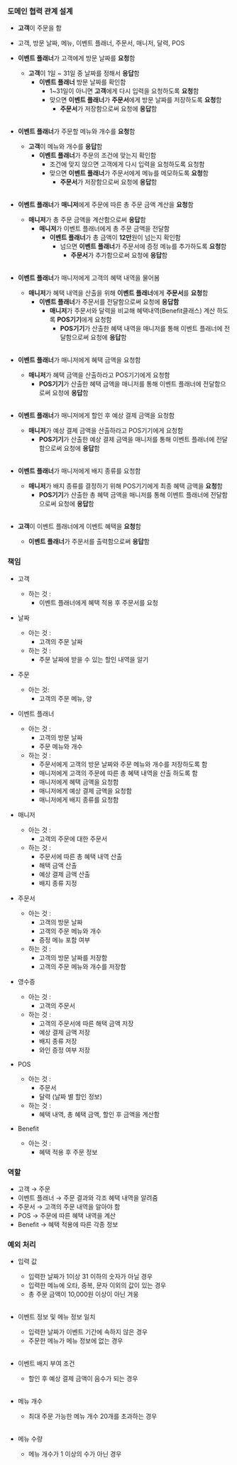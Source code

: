 ### 도메인 협력 관계 설계

- **고객**이 주문을 함
- 고객,  방문 날짜, 메뉴, 이벤트 플래너, 주문서, 매니저, 달력, POS

- **이벤트 플래너**가 고객에게 방문 날짜를 **요청**함
    - **고객**이 1일 ~ 31일 중 날짜를 정해서 **응답**함
        - **이벤트 플래너** 방문 날짜를 확인함
            - 1~31일이 아니면 **고객**에게 다시 입력을 요청하도록 **요청**함
            - 맞으면 **이벤트 플래너**가 **주문서**에게 방문 날짜를 저장하도록 **요청**함
                - **주문서**가 저장함으로써 요청에 **응답**함<br/><br/>

- **이벤트 플래너**가 주문할 메뉴와 개수를 **요청**함
    - **고객**이 메뉴와 개수를 **응답**함
        - **이벤트 플래너**가 주문의 조건에 맞는지 확인함
            - 조건에 맞지 않으면 고객에게  다시 입력을 요청하도록 요청함
            - 맞으면 **이벤트 플래너**가 주문서에게 메뉴를 메모하도록 **요청**함
                - **주문서**가 저장함으로써 요청에 **응답**함<br/><br/>

- **이벤트 플래너**가 **매니저**에게 주문에 따른 총 주문 금액 계산을 **요청**함
    - **매니저**가 총 주문 금액을 계산함으로써 **응답**함
        - **매니저**가 이벤트 플래너에게 총 주문 금액을 전달함
            - **이벤트 플래너**가 총 금액이 **12만**원이 넘는지 확인함
                - 넘으면 **이벤트 플래너**가 주문서에 증정 메뉴를 추가하도록 **요청**함
                    - **주문서**가 추가함으로써 요청에 **응답**함<br/><br/>

- **이벤트 플래너**가 매니저에게 고객의 혜택 내역을 물어봄
    - **매니저**가 혜택 내역을 산출을 위해 **이벤트 플래너**에게 **주문서**를 **요청**함
        - **이벤트 플래너**가 주문서를 전달함으로써 요청에 **응답함**
            - **매니저**가 주문서와 달력을 비교해 혜택내역(Benefit클래스) 계산 하도록 **POS기기**에게 요청함
                - **POS기기**가 산출한 혜택 내역을 매니저를 통해 이벤트 플래너에 전달함으로써 요청에 **응답**함<br/><br/>

- **이벤트 플래너**가 매니저에게 혜택 금액을 요청함
    - **매니저**가 혜택 금액을 산출하라고 POS기기에게 요청함
        - **POS기기**가 산출한 혜택 금액을 매니저를 통해 이벤트 플래너에 전달함으로써 요청에 **응답**함<br/><br/>

- **이벤트 플래너**가 매니저에게 할인 후 예상 결제 금액을 요청함
    - **매니저**가 예상 결제 금액을 산출하라고 POS기기에게 요청함
        - **POS기기**가 산출한 예상 결제 금액을 매니저를 통해 이벤트 플래너에 전달함으로써 요청에 **응답**함<br/><br/>

- **이벤트 플래너**가 매니저에게 배지 종류를 요청함
    - **매니저**가 배지 종류를 결정하기 위해 POS기기에게 최종 혜택 금액을 **요청**함
        - **POS기기**가 산출한 총 혜택 금액을 매니저를 통해 이벤트 플래너에 전달함으로써 요청에 **응답**함<br/><br/>

- **고객**이 이벤트 플래너에게 이벤트 혜택을 **요청**함
    - **이벤트 플래너**가 주문서를 출력함으로써 **응답**함

### 책임

- 고객
    - 하는 것 :
        - 이벤트 플래너에게 혜택 적용 후 주문서를 요청

- 날짜
    - 아는 것 :
        - 고객의 주문 날짜
    - 하는 것 : 
        - 주문 날짜에 받을 수 있는 할인 내역을 알기

- 주문
    - 아는 것:
        - 고객의 주문 메뉴, 양

- 이벤트  플래너
    - 아는 것 :
        - 고객의 방문 날짜
        - 주문 메뉴와 개수
    - 하는 것 :
        - 주문서에게 고객의 방문 날짜와 주문 메뉴와 개수를 저장하도록 함
        - 매니저에게 고객의 주문에 따른 총 혜택 내역을 산출 하도록 함
        - 매니저에게 혜택 금액을 요청함
        - 매니저에게 예상 결제 금액을 요청함
        - 매니저에게 배지 종류를 요청함
- 매니저 
     - 아는 것 :   
       - 고객의 주문에 대한 주문서
     - 하는 것 :
       - 주문서에 따른 총 혜택 내역 산출
       - 해택 금액 산출
       - 예상 결제 금액 산출
       - 배지 종류 지정

- 주문서
    - 아는 것 :
        - 고객의 방문 날짜
        - 고객의 주문 메뉴와 개수
        - 증정 메뉴 포함 여부
    - 하는 것 :
        - 고객의 방문 날짜를 저장함
        - 고객의 주문 메뉴와 개수를 저장함

- 영수증
    - 아는 것 :
      - 고객의 주문서
    - 하는 것 :
      - 고객의 주문서에 따른 해택 금액 저장
      - 예상 결제 금액 저장
      - 배지 종류 저장
      - 와인 증정 여부 저장

- POS
    - 아는 것 :
        - 주문서
        - 달력 (날짜 별 할인 정보)
    - 하는 것 :
        - 혜택 내역, 총 혜택 금액, 할인 후 금액을 계산함

- Benefit
    - 아는 것 : 
      - 혜택 적용 후 주문 정보

### 역할

- 고객 → 주문
- 이벤트 플래너 → 주문 결과와 각조 혜택 내역을 알려줌
- 주문서 → 고객의 주문 내역을 알아야 함
- POS → 주문에 따른 혜택 내역을 계산
- Benefit → 혜택 적용에 따른 각종 정보


### 예외 처리

- 입력 값
    - 입력한 날짜가 1이상 31 이하의 숫자가 아닐 경우
    - 입력한 메뉴에 오타, 중복, 문자 이외의 값이 있는 경우
    - 총 주문 금액이 10,000원 이상이 아닌 겨웅<br/><br/>

- 이벤트 정보 및 메뉴 정보 일치
    - 입력한 날짜가 이벤트 기간에 속하지 않은 경우
    - 주문한 메뉴가 메뉴 정보에 없는 경우<br/><br/>

- 이벤트 배지 부여 조건
    - 할인 후 예상 결제 금액이 음수가 되는 경우<br/><br/>

- 메뉴 개수
    - 최대 주문 가능한 메뉴 개수 20개를 초과하는 경우<br/><br/>

- 메뉴 수량
    - 메뉴 개수가 1 이상의 수가 아닌 경우<br/><br/>